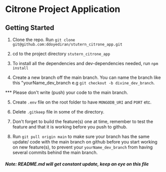 # Citrone Project Application

## Getting Started

1. Clone the repo. Run `git clone git@github.com:ddoyediran/stutern_citrone_app.git`

2. cd to the project directory `stutern_citrone_app`

3. To install all the dependencies and dev-dependencies needed, run `npm install`

4. Create a new branch off the main branch. You can name the branch like this "yourName_dev_branch e.g `git checkout -b divine_dev_branch`.

\*\*\* Please don't write (push) your code to the main branch.

5. Create `.env` file on the root folder to have `MONGODB_URI` and `PORT` etc.

6. Delete `.gitkeep` file in some of the directory.

7. Don't forget to build the feature(s) one at time, remember to test the feature and that it is working before you push to github.

8. Run `git pull origin main` to make sure your branch has the same update/ code with the main branch on github before you start working on new feature(s), to prevent your `yourName_dev_branch` from having several commits behind the main branch.

##### Note: README.md will get constant update, keep an eye on this file
